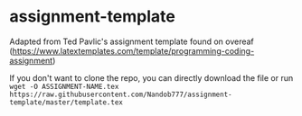 # assignment-template
Adapted from Ted Pavlic's assignment template found on overeaf 
(https://www.latextemplates.com/template/programming-coding-assignment)

If you don't want to clone the repo, you can directly download the file or run 
`wget -O ASSIGNMENT-NAME.tex https://raw.githubusercontent.com/Nandob777/assignment-template/master/template.tex`

